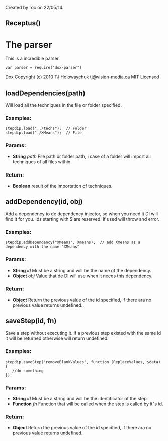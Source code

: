 

<!-- Start /Users/roc/Dropbox/Developer/receptus/lib/Receptus.js -->

Created by roc on 22/05/14.

## Receptus()

# The parser

This is a incredible parser.

    var parser = require("dox-parser")

Dox
Copyright (c) 2010 TJ Holowaychuk <tj@vision-media.ca>
MIT Licensed

## loadDependencies(path)

Will load all the techniques in the file or folder specified.

### Examples:

    stepdip.load("../techs");  // Folder
    stepdip.load("./XMeans");  // File

### Params: 

* **String** *path* File path or folder path, i case of a folder will import all techniques of all files within.

### Return:

* **Boolean** result of the importation of techniques.

## addDependency(id, obj)

Add a dependency to de dependency injector, so when you need it DI will find it for you.
Ids starting with $ are reserved. If used will throw and error.

### Examples:

    stepdip.addDependency("XMeans", Xmeans);  // add Xmeans as a dependency with the name "XMeans"

### Params: 

* **String** *id* Must be a string and will be the name of the dependency.
* **Object** *obj* Value that de DI will use when it needs this dependency.

### Return:

* **Object** Return the previous value of the id specified, if there ara no previous value returns undefined.

## saveStep(id, fn)

Save a step without executing it. If a previous step existed with the same id it will
be returned otherwise will return undefined.

### Examples:

    stepdip.saveStep("removeBlankValues", function (ReplaceValues, $data) {
       //do something
    });

### Params: 

* **String** *id* Must be a string and will be the identificator of the step.
* **Function** *fn* Function that will be called when the step is called by it"s id.

### Return:

* **Object** Return the previous value of the id specified, if there ara no previous value returns undefined.

<!-- End /Users/roc/Dropbox/Developer/receptus/lib/Receptus.js -->

